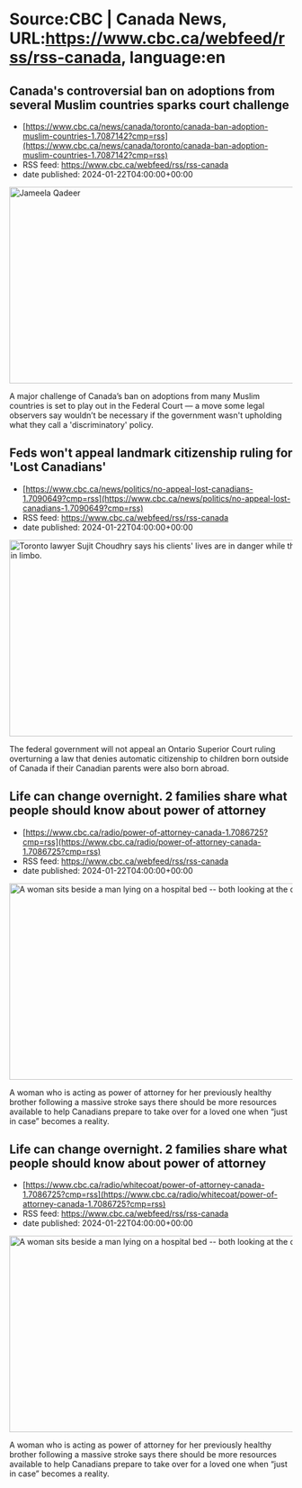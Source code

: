 # Source:CBC | Canada News, URL:https://www.cbc.ca/webfeed/rss/rss-canada, language:en

## Canada's controversial ban on adoptions from several Muslim countries sparks court challenge
 - [https://www.cbc.ca/news/canada/toronto/canada-ban-adoption-muslim-countries-1.7087142?cmp=rss](https://www.cbc.ca/news/canada/toronto/canada-ban-adoption-muslim-countries-1.7087142?cmp=rss)
 - RSS feed: https://www.cbc.ca/webfeed/rss/rss-canada
 - date published: 2024-01-22T04:00:00+00:00

<img alt="Jameela Qadeer" height="349" src="https://i.cbc.ca/1.7087143.1705694281!/fileImage/httpImage/image.jpg_gen/derivatives/16x9_620/jameela-qadeer.jpg" title="Jameela Qadeer" width="620" /><p>A major challenge of Canada’s ban on adoptions from many Muslim countries is set to play out in the Federal Court — a move some legal observers say wouldn’t be necessary if the government wasn't upholding what they call a 'discriminatory' policy.</p>

## Feds won't appeal landmark citizenship ruling for 'Lost Canadians'
 - [https://www.cbc.ca/news/politics/no-appeal-lost-canadians-1.7090649?cmp=rss](https://www.cbc.ca/news/politics/no-appeal-lost-canadians-1.7090649?cmp=rss)
 - RSS feed: https://www.cbc.ca/webfeed/rss/rss-canada
 - date published: 2024-01-22T04:00:00+00:00

<img alt="Toronto lawyer Sujit Choudhry says his clients&apos; lives are in danger while their cases remain in limbo. " height="349" src="https://i.cbc.ca/1.6591822.1683754436!/fileImage/httpImage/image.jpeg_gen/derivatives/16x9_620/sujit-choudhry.jpeg" title="Toronto lawyer Sujit Choudhry is co-counsel with 25 Afghans suing the federal government over immigration delays. He says their lives are in danger while their cases remain in limbo. " width="620" /><p>The federal government will not appeal an Ontario Superior Court ruling overturning a law that denies automatic citizenship to children born outside of Canada if their Canadian parents were also born abroad.</p>

## Life can change overnight. 2 families share what people should know about power of attorney
 - [https://www.cbc.ca/radio/power-of-attorney-canada-1.7086725?cmp=rss](https://www.cbc.ca/radio/power-of-attorney-canada-1.7086725?cmp=rss)
 - RSS feed: https://www.cbc.ca/webfeed/rss/rss-canada
 - date published: 2024-01-22T04:00:00+00:00

<img alt="A woman sits beside a man lying on a hospital bed -- both looking at the camera." height="349" src="https://i.cbc.ca/1.7082570.1705095316!/fileImage/httpImage/image.jpeg_gen/derivatives/16x9_620/mary-jarratt.jpeg" title="When Mary Jarratt&apos;s brother, Billy, had a debilitating stroke at 58, she was thrown into the role of Power of Attorney. She had to make tough decisions about his care, the care of his teenaged son and whether to sell the family home. She wants people to know what they’re getting into when they sign up to be a POA." width="620" /><p>A woman who is acting as power of attorney for her previously healthy brother following a massive stroke says there should be more resources available to help Canadians prepare to take over for a loved one when “just in case” becomes a reality.</p>

## Life can change overnight. 2 families share what people should know about power of attorney
 - [https://www.cbc.ca/radio/whitecoat/power-of-attorney-canada-1.7086725?cmp=rss](https://www.cbc.ca/radio/whitecoat/power-of-attorney-canada-1.7086725?cmp=rss)
 - RSS feed: https://www.cbc.ca/webfeed/rss/rss-canada
 - date published: 2024-01-22T04:00:00+00:00

<img alt="A woman sits beside a man lying on a hospital bed -- both looking at the camera." height="349" src="https://i.cbc.ca/1.7082570.1705095316!/fileImage/httpImage/image.jpeg_gen/derivatives/16x9_620/mary-jarratt.jpeg" title="When Mary Jarratt&apos;s brother, Billy, had a debilitating stroke at 58, she was thrown into the role of Power of Attorney. She had to make tough decisions about his care, the care of his teenaged son and whether to sell the family home. She wants people to know what they’re getting into when they sign up to be a POA." width="620" /><p>A woman who is acting as power of attorney for her previously healthy brother following a massive stroke says there should be more resources available to help Canadians prepare to take over for a loved one when “just in case” becomes a reality.</p>

